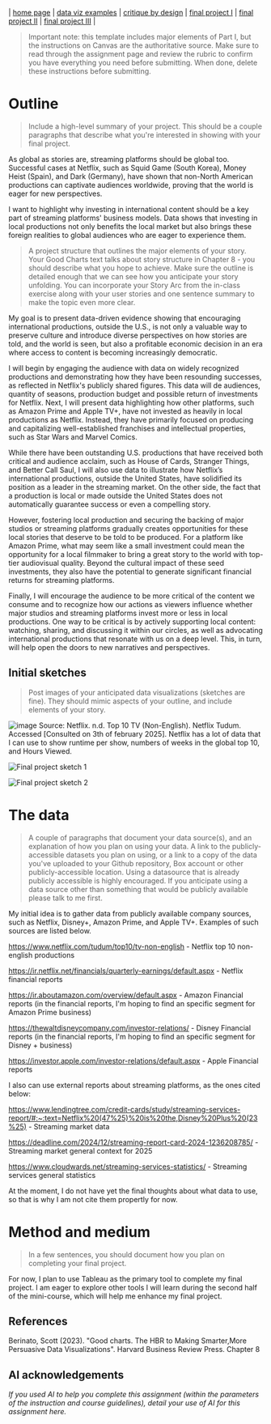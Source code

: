 | [home page](https://cmustudent.github.io/tswd-portfolio-templates/) | [data viz examples](dataviz-examples) | [critique by design](critique-by-design) | [final project I](DC-final-project-part-one) | [final project II](final-project-part-two) | [final project III](final-project-part-three) |


> Important note: this template includes major elements of Part I, but the instructions on Canvas are the authoritative source.  Make sure to read through the assignment page and review the rubric to confirm you have everything you need before submitting.  When done, delete these instructions before submitting.

# Outline
> Include a high-level summary of your project.  This should be a couple paragraphs that describe what you're interested in showing with your final project. 

As global as stories are, streaming platforms should be global too. Successful cases at Netflix, such as Squid Game (South Korea), Money Heist (Spain), and Dark (Germany), have shown that non-North American productions can captivate audiences worldwide, proving that the world is eager for new perspectives.

I want to highlight why investing in international content should be a key part of streaming platforms' business models. Data shows that investing in local productions not only benefits the local market but also brings these foreign realities to global audiences who are eager to experience them.

> A project structure that outlines the major elements of your story.  Your Good Charts text talks about story structure in Chapter 8 - you should describe what you hope to achieve.  Make sure the outline is detailed enough that we can see how you anticipate your story unfolding.  You can incorporate your Story Arc from the in-class exercise along with your user stories and one sentence summary to make the topic even more clear. 

My goal is to present data-driven evidence showing that encouraging international productions, outside the U.S., is not only a valuable way to preserve culture and introduce diverse perspectives on how stories are told, and the world is seen, but also a profitable economic decision in an era where access to content is becoming increasingly democratic.

I will begin by engaging the audience with data on widely recognized productions and demonstrating how they have been resounding successes, as reflected in Netflix's publicly shared figures. This data will de audiences, quantity of seasons, production budget and possible return of investments for Netflix. 
Next, I will present data highlighting how other platforms, such as Amazon Prime and Apple TV+, have not invested as heavily in local productions as Netflix. Instead, they have primarily focused on producing and capitalizing well-established franchises and intellectual properties, such as Star Wars and Marvel Comics.

While there have been outstanding U.S. productions that have received both critical and audience acclaim, such as House of Cards, Stranger Things, and Better Call Saul, I will also use data to illustrate how Netflix’s international productions, outside the United States, have solidified its position as a leader in the streaming market.
On the other side, the fact that a production is local or made outside the United States does not automatically guarantee success or even a compelling story. 

However, fostering local production and securing the backing of major studios or streaming platforms gradually creates opportunities for these local stories that deserve to be told to be produced. For a platform like Amazon Prime, what may seem like a small investment could mean the opportunity for a local filmmaker to bring a great story to the world with top-tier audiovisual quality. Beyond the cultural impact of these seed investments, they also have the potential to generate significant financial returns for streaming platforms.

Finally, I will encourage the audience to be more critical of the content we consume and to recognize how our actions as viewers influence whether major studios and streaming platforms invest more or less in local productions. One way to be critical is by actively supporting local content: watching, sharing, and discussing it within our circles, as well as advocating international productions that resonate with us on a deep level. This, in turn, will help open the doors to new narratives and perspectives.

## Initial sketches
> Post images of your anticipated data visualizations (sketches are fine). They should mimic aspects of your outline, and include elements of your story.  

![image](https://github.com/user-attachments/assets/651964a8-d76a-41e5-88aa-684634a8954c)
Source: Netflix. n.d. Top 10 TV (Non-English). Netflix Tudum. Accessed [Consulted on 3th of february 2025].
Netflix has a lot of data that I can use to show runtime per show, numbers of weeks in the global top 10, and Hours Viewed.

![Final project sketch 1](https://github.com/user-attachments/assets/653c8427-5960-433f-8521-782491e7c9c5)

![Final project sketch 2](https://github.com/user-attachments/assets/8b15bebf-8bf8-40a4-947f-c3a683ff5cb3)


# The data
> A couple of paragraphs that document your data source(s), and an explanation of how you plan on using your data. 
> A link to the publicly-accessible datasets you plan on using, or a link to a copy of the data you've uploaded to your Github repository, Box account or other publicly-accessible location. Using a datasource that is already publicly accessible is highly encouraged.  If you anticipate using a data source other than something that would be publicly available please talk to me first. 

My initial idea is to gather data from publicly available company sources, such as Netflix, Disney+, Amazon Prime, and Apple TV+. Examples of such sources are listed below.

https://www.netflix.com/tudum/top10/tv-non-english - Netflix top 10 non-english productions

https://ir.netflix.net/financials/quarterly-earnings/default.aspx - Netflix financial reports

https://ir.aboutamazon.com/overview/default.aspx - Amazon Financial reports (in the financial reports, I'm hoping to find an specific segment for Amazon Prime business)

https://thewaltdisneycompany.com/investor-relations/ - Disney Financial reports (in the financial reports, I'm hoping to find an specific segment for Disney + business)

https://investor.apple.com/investor-relations/default.aspx - Apple Financial reports

I also can use external reports about streaming platforms, as the ones cited below:

https://www.lendingtree.com/credit-cards/study/streaming-services-report/#:~:text=Netflix%20(47%25)%20is%20the,Disney%20Plus%20(23%25) - Streaming market data

https://deadline.com/2024/12/streaming-report-card-2024-1236208785/ - Streaming market general context for 2025

https://www.cloudwards.net/streaming-services-statistics/ - Streaming services general statistics

At the moment, I do not have yet the final thoughts about what data to use, so that is why I am not cite them propertly for now. 

# Method and medium
> In a few sentences, you should document how you plan on completing your final project. 

For now, I plan to use Tableau as the primary tool to complete my final project. I am eager to explore other tools I will learn during the second half of the mini-course, which will help me enhance my final project.

## References
Berinato, Scott (2023). "Good charts. The HBR to Making Smarter,More Persuasive Data Visualizations". Harvard Business Review Press. Chapter 8

## AI acknowledgements
_If you used AI to help you complete this assignment (within the parameters of the instruction and course guidelines), detail your use of AI for this assignment here._
